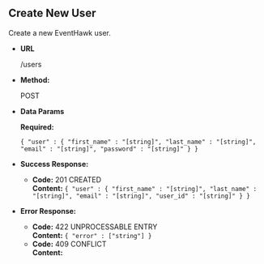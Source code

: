**Create New User**
----
  Create a new EventHawk user.

* **URL**

  /users

* **Method:**
  
  POST
 
* **Data Params**

   **Required:**
 
   `{ "user" : { "first_name" : "[string]", "last_name" : "[string]", "email" : "[string]", "password" : "[string]" } }`

* **Success Response:**

  * **Code:** 201 CREATED <br />
    **Content:** `{ "user" : { "first_name" : "[string]", "last_name" : "[string]", "email" : "[string]", "user_id" : "[string]" } }`
 
* **Error Response:**

  * **Code:** 422 UNPROCESSABLE ENTRY <br />
    **Content:** `{ "error" : ["string"] }`
  * **Code:** 409 CONFLICT <br />
    **Content:**
